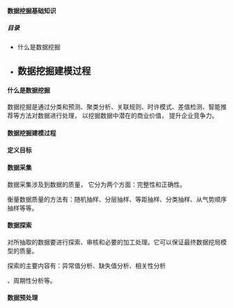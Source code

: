 #### 数据挖掘基础知识

##### 目录

- 什么是数据挖掘
- 数据挖掘建模过程
  - 



#### 什么是数据挖掘

​	数据挖掘是通过分类和预测、聚类分析、关联规则、时许模式、差值检测、智能推荐等方法对数据进行处理， 以挖掘数据中潜在的商业价值， 提升企业竞争力。



#### 数据挖掘建模过程

#### 定义目标

#### 数据采集

数据采集涉及到数据的质量， 它分为两个方面：完整性和正确性。

衡量数据质量的方法有：随机抽样、分层抽样、等距抽样、分类抽样、从气势顺序抽样等等。

#### 数据探索

对所抽取的数据要进行探索、审核和必要的加工处理。它可以保证最终数据挖局模型的质量。

探索的主要内容有：异常值分析、缺失值分析、相关性分析

、周期性分析等。

#### 数据预处理

